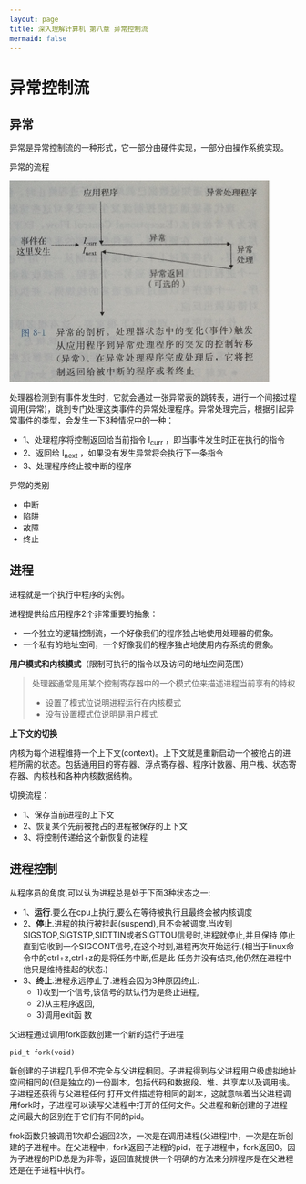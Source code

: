 ```yaml
---
layout: page
title: 深入理解计算机 第八章 异常控制流
mermaid: false
---
```


# 异常控制流

## 异常

异常是异常控制流的一种形式，它一部分由硬件实现，一部分由操作系统实现。

异常的流程

![1572187707026](../img/ecp1.png)

处理器检测到有事件发生时，它就会通过一张异常表的跳转表，进行一个间接过程调用(异常)，跳到专门处理这类事件的异常处理程序。异常处理完后，根据引起异常事件的类型，会发生一下3种情况中的一种：

- 1、处理程序将控制返回给当前指令 I<sub>curr</sub> ，即当事件发生时正在执行的指令
- 2、返回给 I<sub>next</sub> ，如果没有发生异常将会执行下一条指令
- 3、处理程序终止被中断的程序



异常的类别

- 中断
- 陷阱
- 故障
- 终止



## 进程

进程就是一个执行中程序的实例。

进程提供给应用程序2个非常重要的抽象：

- 一个独立的逻辑控制流，一个好像我们的程序独占地使用处理器的假象。
- 一个私有的地址空间，一个好像我们的程序独占地使用内存系统的假象。



**用户模式和内核模式**（限制可执行的指令以及访问的地址空间范围）

> 处理器通常是用某个控制寄存器中的一个模式位来描述进程当前享有的特权
>
> - 设置了模式位说明进程运行在内核模式
> - 没有设置模式位说明是用户模式



**上下文的切换**

内核为每个进程维持一个上下文(context)。上下文就是重新启动一个被抢占的进程所需的状态。包括通用目的寄存器、浮点寄存器、程序计数器、用户栈、状态寄存器、内核栈和各种内核数据结构。

切换流程：

- 1、保存当前进程的上下文
- 2、恢复某个先前被抢占的进程被保存的上下文
- 3、将控制传递给这个新恢复的进程





## 进程控制

从程序员的角度,可以认为进程总是处于下面3种状态之一:

- 1、**运行**.要么在cpu上执行,要么在等待被执行且最终会被内核调度
- 2、**停止**.进程的执行被挂起(suspend),且不会被调度.当收到SIGSTOP,SIGTSTP,SIDTTIN或者SIGTTOU信号时,进程就停止,并且保持 停止直到它收到一个SIGCONT信号,在这个时刻,进程再次开始运行.(相当于linux命令中的ctrl+z,ctrl+z的是将任务中断,但是此 任务并没有结束,他仍然在进程中他只是维持挂起的状态.)
- 3、**终止**.进程永远停止了.进程会因为3种原因终止:
  - 1)收到一个信号,该信号的默认行为是终止进程,
  - 2)从主程序返回,
  - 3)调用exit函 数



父进程通过调用fork函数创建一个新的运行子进程

```
pid_t fork(void)
```

新创建的子进程几乎但不完全与父进程相同。子进程得到与父进程用户级虚拟地址空间相同的(但是独立的)一份副本，包括代码和数据段、堆、共享库以及调用栈。子进程还获得与父进程任何 打开文件描述符相同的副本，这就意味着当父进程调用fork时，子进程可以读写父进程中打开的任何文件。父进程和新创建的子进程 之间最大的区别在于它们有不同的pid。

frok函数只被调用1次却会返回2次，一次是在调用进程(父进程)中，一次是在新创建的子进程中。在父进程中，fork返回子进程的pid，在子进程中，fork返回0。因为子进程的PID总是为非零，返回值就提供一个明确的方法来分辨程序是在父进程还是在子进程中执行。

